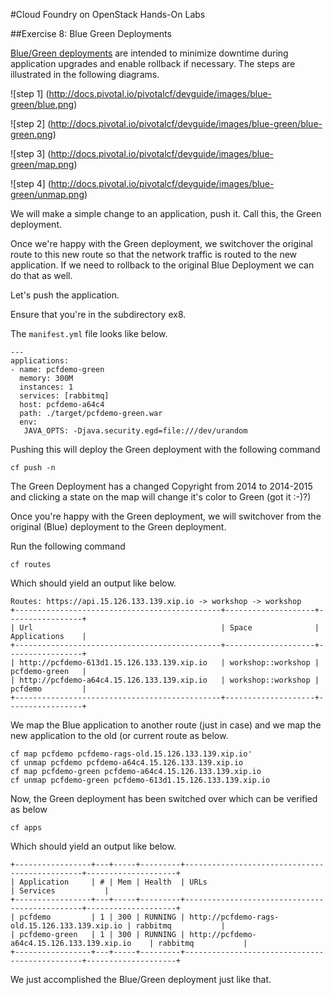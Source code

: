 #Cloud Foundry on OpenStack Hands-On Labs

##Exercise 8: Blue Green Deployments

[Blue/Green deployments](http://docs.pivotal.io/pivotalcf/devguide/deploy-apps/blue-green.html) are intended to minimize downtime during application upgrades and enable rollback if necessary. The steps are illustrated in the following diagrams.

![step 1] (http://docs.pivotal.io/pivotalcf/devguide/images/blue-green/blue.png)

![step 2] (http://docs.pivotal.io/pivotalcf/devguide/images/blue-green/blue-green.png)

![step 3] (http://docs.pivotal.io/pivotalcf/devguide/images/blue-green/map.png)

![step 4] (http://docs.pivotal.io/pivotalcf/devguide/images/blue-green/unmap.png)

We will make a simple change to an application, push it. Call this, the Green deployment.

Once we're happy with the Green deployment, we switchover the original route to this new route so that the network traffic is routed to the new application. If we need to rollback to the original Blue Deployment we can do that as well.

Let's push the application.

Ensure that you're in the subdirectory ex8.

The `manifest.yml` file looks like below.

```
---
applications:
- name: pcfdemo-green
  memory: 300M 
  instances: 1
  services: [rabbitmq]
  host: pcfdemo-a64c4
  path: ./target/pcfdemo-green.war
  env:
   JAVA_OPTS: -Djava.security.egd=file:///dev/urandom
```
Pushing this will deploy the Green deployment with the following command

```
cf push -n
```

The Green Deployment has a changed Copyright from 2014 to 2014-2015 and clicking a state on the map will change it's color to Green (got it :-)?)

Once you're happy with the Green deployment, we will switchover from the original (Blue) deployment to the Green deployment.

Run the following command

```
cf routes
```

Which should yield an output like below.

```
Routes: https://api.15.126.133.139.xip.io -> workshop -> workshop
+----------------------------------------------+--------------------+-----------------+
| Url                                          | Space              | Applications    |
+----------------------------------------------+--------------------+-----------------+
| http://pcfdemo-613d1.15.126.133.139.xip.io   | workshop::workshop | pcfdemo-green   |
| http://pcfdemo-a64c4.15.126.133.139.xip.io   | workshop::workshop | pcfdemo         |
+----------------------------------------------+--------------------+-----------------+
```

We map the Blue application to another route (just in case) and we map the new application to the old (or current route as below.

```
cf map pcfdemo pcfdemo-rags-old.15.126.133.139.xip.io'
cf unmap pcfdemo pcfdemo-a64c4.15.126.133.139.xip.io
cf map pcfdemo-green pcfdemo-a64c4.15.126.133.139.xip.io
cf unmap pcfdemo-green pcfdemo-613d1.15.126.133.139.xip.io

```

Now, the Green deployment has been switched over  which can be verified as below

```
cf apps
```

Which should yield an output like below.

```
+-----------------+---+-----+---------+-----------------------------------------------+--------------------+
| Application     | # | Mem | Health  | URLs                                          | Services           |
+-----------------+---+-----+---------+-----------------------------------------------+--------------------+
| pcfdemo         | 1 | 300 | RUNNING | http://pcfdemo-rags-old.15.126.133.139.xip.io | rabbitmq           |
| pcfdemo-green   | 1 | 300 | RUNNING | http://pcfdemo-a64c4.15.126.133.139.xip.io    | rabbitmq           |
+-----------------+---+-----+---------+-----------------------------------------------+--------------------+
```

We just accomplished the Blue/Green deployment just like that.

